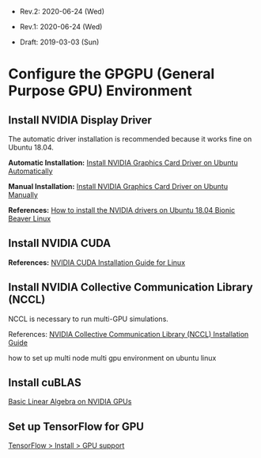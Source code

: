 * Rev.2: 2020-06-24 (Wed)

  

* Rev.1: 2020-06-24 (Wed)

* Draft: 2019-03-03 (Sun)

# Configure the GPGPU (General Purpose GPU) Environment

## Install NVIDIA Display Driver

The automatic driver installation is recommended because it works fine on Ubuntu 18.04. 

**Automatic Installation:** [Install NVIDIA Graphics Card Driver on Ubuntu Automatically](how_to/install_nvidia_graphics_card_driver_automatically.md)

**Manual Installation:** [Install NVIDIA Graphics Card Driver on Ubuntu Manually](how_to/install_nvidia_graphics_card_driver_manually.md)

**References:** [How to install the NVIDIA drivers on Ubuntu 18.04 Bionic Beaver Linux](https://linuxconfig.org/how-to-install-the-nvidia-drivers-on-ubuntu-18-04-bionic-beaver-linux)

## Install NVIDIA CUDA

**References:** [NVIDIA CUDA Installation Guide for Linux](https://docs.nvidia.com/cuda/cuda-installation-guide-linux/index.html#abstract)



## Install NVIDIA Collective Communication Library (NCCL)

NCCL is necessary to run multi-GPU simulations.

References: [NVIDIA Collective Communication Library (NCCL) Installation Guide](https://docs.nvidia.com/deeplearning/nccl/install-guide/index.html)

how to set up multi node multi gpu environment on ubuntu linux



## Install cuBLAS

[Basic Linear Algebra on NVIDIA GPUs](https://developer.nvidia.com/cublas)



## Set up TensorFlow for GPU

[TensorFlow > Install > GPU support](https://www.tensorflow.org/install/gpu)

